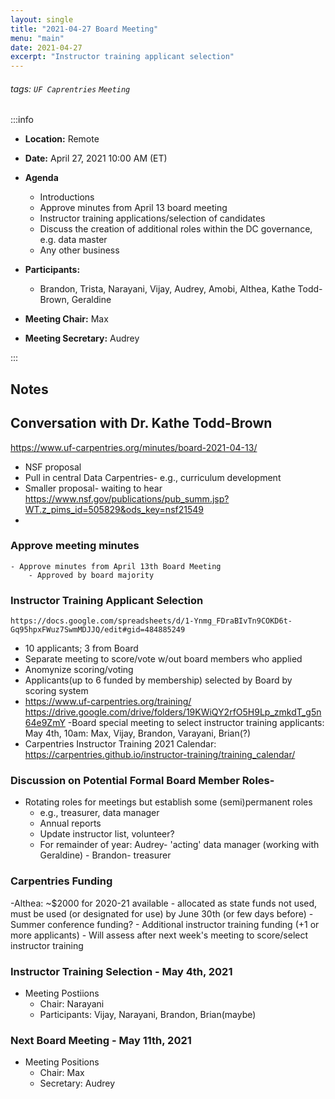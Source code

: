 ```yaml
---
layout: single
title: "2021-04-27 Board Meeting"
menu: "main"
date: 2021-04-27
excerpt: "Instructor training applicant selection"
---
```


###### tags: `UF Caprentries` `Meeting`

:::info
- **Location:** Remote
- **Date:** April 27, 2021 10:00 AM (ET)
- **Agenda**
    * Introductions
    * Approve minutes from April 13 board meeting 
    * Instructor training applications/selection of candidates
    * Discuss the creation of additional roles within the DC governance, e.g. data master
    * Any other business

- **Participants:**
    - Brandon, Trista, Narayani, Vijay, Audrey, Amobi, Althea, Kathe Todd-Brown, Geraldine
- **Meeting Chair:** Max
- **Meeting Secretary:** Audrey

:::
## Notes 
<!-- Other important details discussed during the meeting can be entered here. -->
## Conversation with Dr. Kathe Todd-Brown
https://www.uf-carpentries.org/minutes/board-2021-04-13/
- NSF proposal
- Pull in central Data Carpentries- e.g., curriculum development
- Smaller proposal- waiting to hear
https://www.nsf.gov/publications/pub_summ.jsp?WT.z_pims_id=505829&ods_key=nsf21549
- 
### Approve meeting minutes
    - Approve minutes from April 13th Board Meeting
        - Approved by board majority

### Instructor Training Applicant Selection
    https://docs.google.com/spreadsheets/d/1-Ynmg_FDraBIvTn9COKD6t-Gq95hpxFWuz7SwmMDJJQ/edit#gid=484885249
- 10 applicants; 3 from Board
- Separate meeting to score/vote w/out board members who applied
- Anomynize scoring/voting
- Applicants(up to 6 funded by membership) selected by Board by scoring system
- https://www.uf-carpentries.org/training/
https://drive.google.com/drive/folders/19KWiQY2rfO5H9Lp_zmkdT_g5n64e9ZmY
-Board special meeting to select instructor training applicants: 
        May 4th, 10am: Max, Vijay, Brandon, Varayani, Brian(?)
- Carpentries Instructor Training 2021 Calendar: 
https://carpentries.github.io/instructor-training/training_calendar/

### Discussion on Potential Formal Board Member Roles-
- Rotating roles for meetings but establish some (semi)permanent roles
    -  e.g., treasurer, data manager
    -  Annual reports
    -  Update instructor list, volunteer?
    -  For remainder of year: Audrey- 'acting' data manager (working with Geraldine)
                            - Brandon- treasurer

### Carpentries Funding
-Althea: ~$2000 for 2020-21 available 
    - allocated as state funds not used, must be used (or designated for use) by June 30th (or few days before)
        - Summer conference funding?
        - Additional instructor training funding (+1 or more applicants)
        - Will assess after next week's meeting to score/select instructor training

### Instructor Training Selection - May 4th, 2021
- Meeting Postiions
    - Chair:  Narayani
    - Participants: Vijay, Narayani, Brandon, Brian(maybe)

### Next Board Meeting - May 11th, 2021
- Meeting Positions
    - Chair: Max
    - Secretary: Audrey
